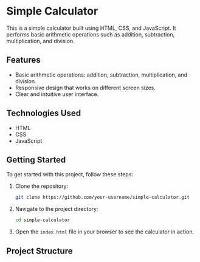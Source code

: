 # Simple Calculator

This is a simple calculator built using HTML, CSS, and JavaScript. It performs basic arithmetic operations such as addition, subtraction, multiplication, and division.

## Features

- Basic arithmetic operations: addition, subtraction, multiplication, and division.
- Responsive design that works on different screen sizes.
- Clear and intuitive user interface.

## Technologies Used

- HTML
- CSS
- JavaScript

## Getting Started

To get started with this project, follow these steps:

1. Clone the repository:
    ```bash
    git clone https://github.com/your-username/simple-calculator.git
    ```

2. Navigate to the project directory:
    ```bash
    cd simple-calculator
    ```

3. Open the `index.html` file in your browser to see the calculator in action.

## Project Structure
